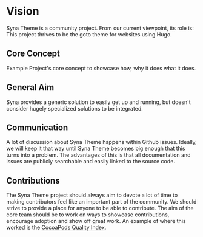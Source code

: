 # Vision
Syna Theme is a community project. From our current viewpoint, its role is:
This project thrives to be the goto theme for websites using Hugo.

## Core Concept
Example Project's core concept to showcase how, why it does what it does.

## General Aim
Syna provides a generic solution to easily get up and running, but doesn't consider hugely specialized solutions to be integrated.

## Communication
A lot of discussion about Syna Theme happens within Github issues. Ideally, we will keep it that way until Syna Theme becomes big enough that this turns into a problem. The advantages of this is that all documentation and issues are publicly searchable and easily linked to the source code.

## Contributions
The Syna Theme project should always aim to devote a lot of time to making contributors feel like an important part of the community. We should strive to provide a place for anyone to be able to contribute. The aim of the core team should be to work on ways to showcase contributions, encourage adoption and show off great work. An example of where this worked is the [CocoaPods Quality Index](http://blog.cocoapods.org/CocoaPods.org-Two-point-Five/).
